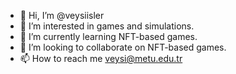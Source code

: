 - 👋 Hi, I’m @veysiisler
- 👀 I’m interested in games and simulations.
- 🌱 I’m currently learning NFT-based games.
- 💞️ I’m looking to collaborate on NFT-based games.
- 📫 How to reach me veysi@metu.edu.tr

<!---
veysiisler/veysiisler is a ✨ special ✨ repository because its `README.md` (this file) appears on your GitHub profile.
You can click the Preview link to take a look at your changes.
--->
